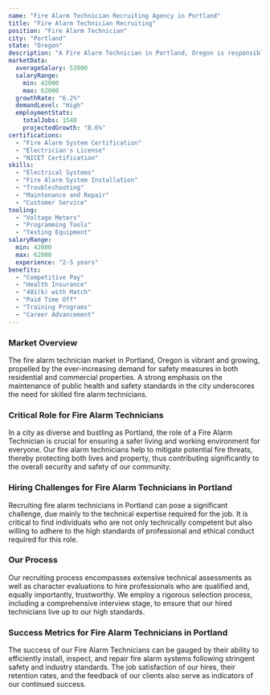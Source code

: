 ```yaml
---
name: "Fire Alarm Technician Recruiting Agency in Portland"
title: "Fire Alarm Technician Recruiting"
position: "Fire Alarm Technician"
city: "Portland"
state: "Oregon"
description: "A Fire Alarm Technician in Portland, Oregon is responsible for the installation, maintenance, and repair of fire alarm systems."
marketData:
  averageSalary: 52000
  salaryRange:
    min: 42000
    max: 62000
  growthRate: "6.2%"
  demandLevel: "High"
  employmentStats:
    totalJobs: 1548
    projectedGrowth: "8.6%"
certifications:
  - "Fire Alarm System Certification"
  - "Electrician's License"
  - "NICET Certification"
skills:
  - "Electrical Systems"
  - "Fire Alarm System Installation"
  - "Troubleshooting"
  - "Maintenance and Repair"
  - "Customer Service"
tooling:
  - "Voltage Meters"
  - "Programming Tools"
  - "Testing Equipment"
salaryRange:
  min: 42000
  max: 62000
  experience: "2-5 years"
benefits:
  - "Competitive Pay"
  - "Health Insurance"
  - "401(k) with Match"
  - "Paid Time Off"
  - "Training Programs"
  - "Career Advancement"
---
```


### Market Overview
The fire alarm technician market in Portland, Oregon is vibrant and growing, propelled by the ever-increasing demand for safety measures in both residential and commercial properties. A strong emphasis on the maintenance of public health and safety standards in the city underscores the need for skilled fire alarm technicians.

### Critical Role for Fire Alarm Technicians
In a city as diverse and bustling as Portland, the role of a Fire Alarm Technician is crucial for ensuring a safer living and working environment for everyone. Our fire alarm technicians help to mitigate potential fire threats, thereby protecting both lives and property, thus contributing significantly to the overall security and safety of our community.

### Hiring Challenges for Fire Alarm Technicians in Portland
Recruiting fire alarm technicians in Portland can pose a significant challenge, due mainly to the technical expertise required for the job. It is critical to find individuals who are not only technically competent but also willing to adhere to the high standards of professional and ethical conduct required for this role.

### Our Process
Our recruiting process encompasses extensive technical assessments as well as character evaluations to hire professionals who are qualified and, equally importantly, trustworthy. We employ a rigorous selection process, including a comprehensive interview stage, to ensure that our hired technicians live up to our high standards.

### Success Metrics for Fire Alarm Technicians in Portland
The success of our Fire Alarm Technicians can be gauged by their ability to efficiently install, inspect, and repair fire alarm systems following stringent safety and industry standards. The job satisfaction of our hires, their retention rates, and the feedback of our clients also serve as indicators of our continued success.